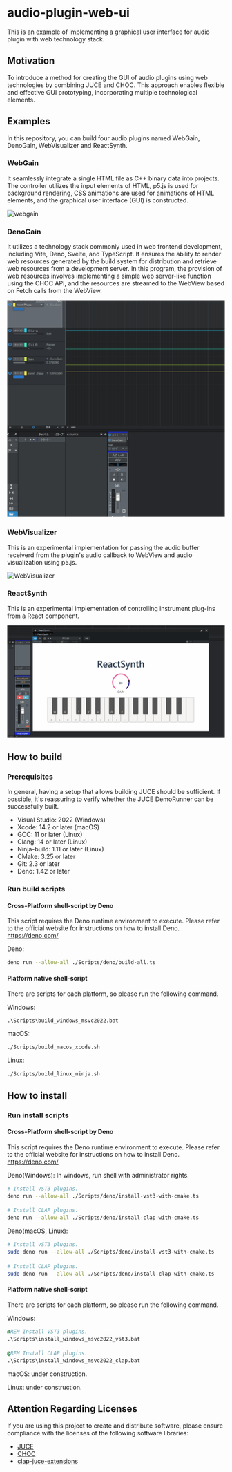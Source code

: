 # audio-plugin-web-ui
This is an example of implementing a graphical user interface for audio plugin with web technology stack.

## Motivation

To introduce a method for creating the GUI of audio plugins using web technologies by combining JUCE and CHOC. This approach enables flexible and effective GUI prototyping, incorporating multiple technological elements.

## Examples

In this repository, you can build four audio plugins named WebGain, DenoGain, WebVisualizer and ReactSynth.

### WebGain

It seamlessly integrate a single HTML file as C++ binary data into projects. The controller utilizes the input elements of HTML, p5.js is used for background rendering, CSS animations are used for animations of HTML elements, and the graphical user interface (GUI) is constructed.

![webgain](img/webgain.gif)

### DenoGain

It utilizes a technology stack commonly used in web frontend development, including Vite, Deno, Svelte, and TypeScript. It ensures the ability to render web resources generated by the build system for distribution and retrieve web resources from a development server. In this program, the provision of web resources involves implementing a simple web server-like function using the CHOC API, and the resources are streamed to the WebView based on Fetch calls from the WebView.

![DenoGain](img/denogain.gif)

### WebVisualizer

This is an experimental implementation for passing the audio buffer receiverd from the plugin's audio callback to WebView and audio visualization using p5.js.

![WebVisualizer](img/webvisualizer.gif)

### ReactSynth

This is an experimental implementation of controlling instrument plug-ins from a React component.

![ReactSynth](img/reactsynth.gif)

## How to build

### Prerequisites

In general, having a setup that allows building JUCE should be sufficient. If possible, it's reassuring to verify whether the JUCE DemoRunner can be successfully built.

+ Visual Studio: 2022 (Windows)
+ Xcode: 14.2 or later (macOS)
+ GCC: 11 or later (Linux)
+ Clang: 14 or later (Linux)
+ Ninja-build: 1.11 or later (Linux)
+ CMake: 3.25 or later
+ Git: 2.3 or later
+ Deno: 1.42 or later

### Run build scripts

#### Cross-Platform shell-script by Deno

This script requires the Deno runtime environment to execute.
Please refer to the official website for instructions on how to install Deno.
https://deno.com/

Deno:
```sh
deno run --allow-all ./Scripts/deno/build-all.ts
```

#### Platform native shell-script

There are scripts for each platform, so please run the following command.

Windows:
```bat
.\Scripts\build_windows_msvc2022.bat
```

macOS:
```sh
./Scripts/build_macos_xcode.sh
```

Linux:
```sh
./Scripts/build_linux_ninja.sh
```

## How to install

### Run install scripts

#### Cross-Platform shell-script by Deno

This script requires the Deno runtime environment to execute.
Please refer to the official website for instructions on how to install Deno.
https://deno.com/

Deno(Windows):
In windows, run shell with administrator rights.
```sh
# Install VST3 plugins.
deno run --allow-all ./Scripts/deno/install-vst3-with-cmake.ts

# Install CLAP plugins.
deno run --allow-all ./Scripts/deno/install-clap-with-cmake.ts
```

Deno(macOS, Linux):
```sh
# Install VST3 plugins.
sudo deno run --allow-all ./Scripts/deno/install-vst3-with-cmake.ts

# Install CLAP plugins.
sudo deno run --allow-all ./Scripts/deno/install-clap-with-cmake.ts
```

#### Platform native shell-script

There are scripts for each platform, so please run the following command.

Windows:
```bat
@REM Install VST3 plugins.
.\Scripts\install_windows_msvc2022_vst3.bat

@REM Install CLAP plugins.
.\Scripts\install_windows_msvc2022_clap.bat
```

macOS: under construction.

Linux: under construction.

## Attention Regarding Licenses

If you are using this project to create and distribute software, please ensure compliance with the licenses of the following software libraries:

+ [JUCE](https://github.com/juce-framework/JUCE)  
+ [CHOC](https://github.com/Tracktion/choc)  
+ [clap-juce-extensions](https://github.com/free-audio/clap-juce-extensions)  
